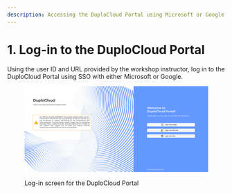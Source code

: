 ```yaml
---
description: Accessing the DuploCloud Portal using Microsoft or Google SSO
---
```


# 1. Log-in to the DuploCloud Portal

Using the user ID and URL provided by the workshop instructor, log in to the DuploCloud Portal using SSO with either Microsoft or Google.



<figure><img src="../../../.gitbook/assets/login.png" alt=""><figcaption><p>Log-in screen for the DuploCloud Portal</p></figcaption></figure>
